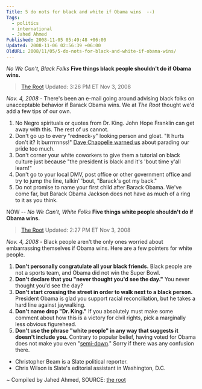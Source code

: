 ```yaml
---
Title: 5 do nots for black and white if Obama wins  --)
Tags:
  - politics
  - international
  - Jahed Ahmed
Published: 2008-11-05 05:49:48 +06:00
Updated: 2008-11-06 02:56:39 +06:00
OldURL: 2008/11/05/5-do-nots-for-black-and-white-if-obama-wins/
---
```


_No We Can't, Black Folks_ **Five things black people shouldn't do if Obama wins.**

> [The Root](https://theroot.com) Updated: 3:26 PM ET Nov 3, 2008

_Nov. 4, 2008_ - There's been an e-mail going around advising black folks on unacceptable behavior if Barack Obama wins. We at _The Root_ thought we'd add a few tips of our own.

1. No Negro spirituals or quotes from Dr. King. John Hope Franklin can get away with this. The rest of us cannot.
2. Don't go up to every "redneck-y" looking person and gloat. "It hurts don't it? It burrrrnnss!" [Dave Chappelle warned us](https://www.youtube.com/watch?v=759SCBcUxto&amp;feature=related) about parading our pride too much.
3. Don't corner your white coworkers to give them a tutorial on black culture just because "the president is black and it's 'bout time y'all learn!"
4. Don't go to your local DMV, post office or other government office and try to jump the line, talkin' 'bout, "Barack's got my back."
5. Do not promise to name your first child after Barack Obama. We've come far, but Barack Obama Jackson does not have as much of a ring to it as you think.

NOW -- _No We Can't, White Folks_ **Five things white people shouldn't do if Obama wins.**
 
> [The Root](https://theroot.com) Updated: 2:27 PM ET Nov 3, 2008

_Nov. 4, 2008_ - Black people aren't the only ones worried about embarrassing themselves if Obama wins. Here are a few pointers for white people.

1. **Don't personally congratulate all your black friends.**
Black people are not a sports team, and Obama did not win the Super Bowl.
2. **Don't declare that you "never thought you'd see the day."**
You never thought you'd see the day?
3. **Don't start crossing the street in order to walk next to a black person.**
President Obama is glad you support racial reconciliation, but he takes a hard line against jaywalking.
4. **Don't name drop "Dr. King."**
If you absolutely must make some comment about how this is a victory for civil rights, pick a marginally less obvious figurehead.
5. **Don't use the phrase "white people" in any way that suggests it doesn't include you.**
Contrary to popular belief, having voted for Obama does not make you even "[semi-down](https://www.theroot.com/id/47196)." Sorry if there was any confusion there.  


- Christopher Beam is a Slate political reporter.
- Chris Wilson is Slate's editorial assistant in Washington, D.C.  

~ Compiled by Jahed Ahmed, SOURCE: [the root](https://www.theroot.com)
